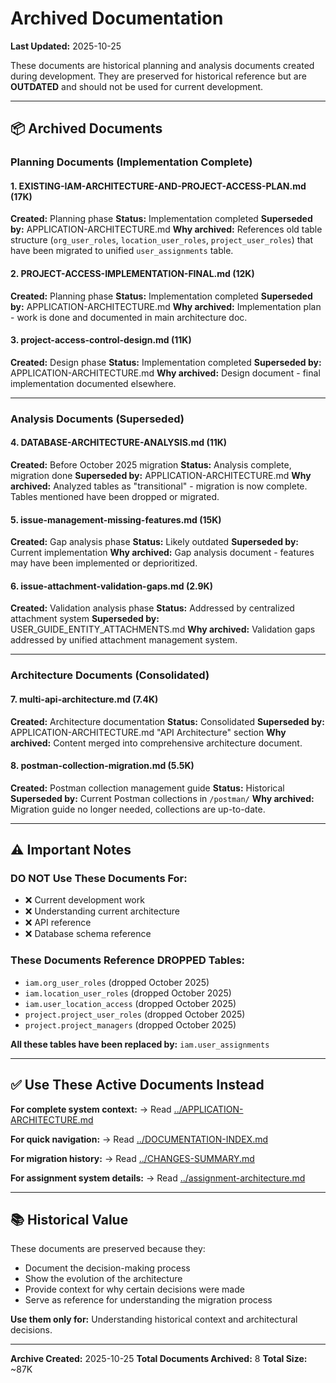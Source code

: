 # Archived Documentation

**Last Updated:** 2025-10-25

These documents are historical planning and analysis documents created during development.
They are preserved for historical reference but are **OUTDATED** and should not be used for current development.

---

## 📦 Archived Documents

### Planning Documents (Implementation Complete)

#### 1. EXISTING-IAM-ARCHITECTURE-AND-PROJECT-ACCESS-PLAN.md (17K)
**Created:** Planning phase
**Status:** Implementation completed
**Superseded by:** APPLICATION-ARCHITECTURE.md
**Why archived:** References old table structure (`org_user_roles`, `location_user_roles`, `project_user_roles`) that have been migrated to unified `user_assignments` table.

#### 2. PROJECT-ACCESS-IMPLEMENTATION-FINAL.md (12K)
**Created:** Planning phase
**Status:** Implementation completed
**Superseded by:** APPLICATION-ARCHITECTURE.md
**Why archived:** Implementation plan - work is done and documented in main architecture doc.

#### 3. project-access-control-design.md (11K)
**Created:** Design phase
**Status:** Implementation completed
**Superseded by:** APPLICATION-ARCHITECTURE.md
**Why archived:** Design document - final implementation documented elsewhere.

---

### Analysis Documents (Superseded)

#### 4. DATABASE-ARCHITECTURE-ANALYSIS.md (11K)
**Created:** Before October 2025 migration
**Status:** Analysis complete, migration done
**Superseded by:** APPLICATION-ARCHITECTURE.md
**Why archived:** Analyzed tables as "transitional" - migration is now complete. Tables mentioned have been dropped or migrated.

#### 5. issue-management-missing-features.md (15K)
**Created:** Gap analysis phase
**Status:** Likely outdated
**Superseded by:** Current implementation
**Why archived:** Gap analysis document - features may have been implemented or deprioritized.

#### 6. issue-attachment-validation-gaps.md (2.9K)
**Created:** Validation analysis phase
**Status:** Addressed by centralized attachment system
**Superseded by:** USER_GUIDE_ENTITY_ATTACHMENTS.md
**Why archived:** Validation gaps addressed by unified attachment management system.

---

### Architecture Documents (Consolidated)

#### 7. multi-api-architecture.md (7.4K)
**Created:** Architecture documentation
**Status:** Consolidated
**Superseded by:** APPLICATION-ARCHITECTURE.md "API Architecture" section
**Why archived:** Content merged into comprehensive architecture document.

#### 8. postman-collection-migration.md (5.5K)
**Created:** Postman collection management guide
**Status:** Historical
**Superseded by:** Current Postman collections in `/postman/`
**Why archived:** Migration guide no longer needed, collections are up-to-date.

---

## ⚠️ Important Notes

### DO NOT Use These Documents For:
- ❌ Current development work
- ❌ Understanding current architecture
- ❌ API reference
- ❌ Database schema reference

### These Documents Reference DROPPED Tables:
- `iam.org_user_roles` (dropped October 2025)
- `iam.location_user_roles` (dropped October 2025)
- `iam.user_location_access` (dropped October 2025)
- `project.project_user_roles` (dropped October 2025)
- `project.project_managers` (dropped October 2025)

**All these tables have been replaced by:** `iam.user_assignments`

---

## ✅ Use These Active Documents Instead

**For complete system context:**
→ Read [../APPLICATION-ARCHITECTURE.md](../APPLICATION-ARCHITECTURE.md)

**For quick navigation:**
→ Read [../DOCUMENTATION-INDEX.md](../DOCUMENTATION-INDEX.md)

**For migration history:**
→ Read [../CHANGES-SUMMARY.md](../CHANGES-SUMMARY.md)

**For assignment system details:**
→ Read [../assignment-architecture.md](../assignment-architecture.md)

---

## 📚 Historical Value

These documents are preserved because they:
- Document the decision-making process
- Show the evolution of the architecture
- Provide context for why certain decisions were made
- Serve as reference for understanding the migration process

**Use them only for:** Understanding historical context and architectural decisions.

---

**Archive Created:** 2025-10-25
**Total Documents Archived:** 8
**Total Size:** ~87K